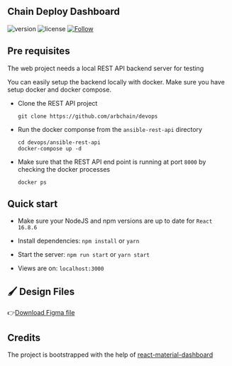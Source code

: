 ## Chain Deploy Dashboard
![version](https://img.shields.io/badge/version-0.1.0beta-blue)
![license](https://img.shields.io/badge/license-MIT-blue.svg)
[![Follow](https://img.shields.io/twitter/follow/consensolabs?style=social&logo=twitter)](https://twitter.com/consensolabs)

## Pre requisites

The web project needs a local REST API backend server for testing

You can easily setup the backend locally with docker. Make sure you have setup docker and docker compose.

* Clone the REST API project

	```
	git clone https://github.com/arbchain/devops
	```

* Run the docker componse from the `ansible-rest-api` directory

	```
	cd devops/ansible-rest-api
	docker-compose up -d
	```
* Make sure that the REST API end point is running at port `8000` by checking the docker processes
	```
	docker ps
	```


## Quick start

- Make sure your NodeJS and npm versions are up to date for `React 16.8.6`

- Install dependencies: `npm install` or `yarn`

- Start the server: `npm run start` or `yarn start`

- Views are on: `localhost:3000`



## 🖌 Design Files


👉[Download Figma file](https://devias.s3.eu-west-2.amazonaws.com/products/react-material-dashboard/react-material-dashboard-free.fig)

## Credits

The project is bootstrapped with the help of [react-material-dashboard](https://github.com/devias-io/react-material-dashboard)
